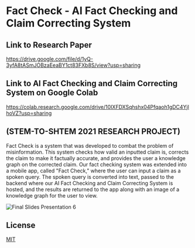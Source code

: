 # Fact Check - AI Fact Checking and Claim Correcting System
## Link to Research Paper
https://drive.google.com/file/d/1yQ-3yfA8tASmJOBzaEeaBY1ct83FXb8S/view?usp=sharing
## Link to AI Fact Checking and Claim Correcting System on Google Colab
https://colab.research.google.com/drive/10IXFDXSqhshx04Pfqaoh1gDC4YjlhoVZ?usp=sharing
## (STEM-TO-SHTEM 2021 RESEARCH PROJECT)
Fact Check is a system that was developed to combat the problem of misinformation. This system checks how valid an inputted claim is, corrects the claim to make it factually accurate, and provides the user a knowledge graph on the corrected claim. Our fact checking system was extended into a mobile app, called "Fact Check," where the user can input a claim as a spoken query. The spoken query is converted into text, passed to the backend where our AI Fact Checking and Claim Correcting System is hosted, and the results are returned to the app along with an image of a knowledge graph for the user to view.

![Final Slides Presentation 6](https://user-images.githubusercontent.com/54965675/129458177-7bc1e9c9-2f47-4c66-a406-62b6e5bbaa3a.png)
## License
[MIT](https://choosealicense.com/licenses/mit/)
